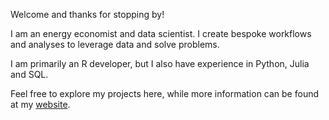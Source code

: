 Welcome and thanks for stopping by!  

I am an energy economist and data scientist. I create bespoke workflows and analyses to leverage data and solve problems.

I am primarily an R developer, but I also have experience in Python, Julia and SQL.

Feel free to explore my projects here, while more information can be found at my [website](https://jack-gregory.github.io/).

